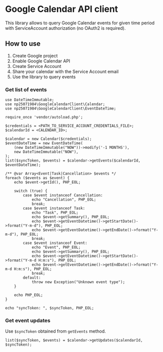 # Google Calendar API client

This library allows to query Google Calendar events for given time period with ServiceAccount authorization (no OAuth2 is required).

## How to use

1. Create Google project
2. Enable Google Calendar API
3. Create Service Account
4. Share your calendar with the Service Account email
5. Use the library to query events

### Get list of events

```
use DateTimeImmutable;
use np25071984\GoogleCalendarClient\Calendar;
use np25071984\GoogleCalendarClient\EventDateTime;

require_once 'vendor/autoload.php';

$credentials = <PATH_TO_SERVICE_ACCOUNT_CREDENTIALS_FILE>;
$calendarId = <CALENDAR_ID>;

$calendar = new Calendar($credentials);
$eventDateTime = new EventDateTime(
    (new DateTimeImmutable("NOW"))->modify('-1 MONTHS'),
    new DateTimeImmutable("NOW"),
);
list($syncToken, $events) = $calendar->getEvents($calendarId, $eventDateTime);

/** @var Array<Event|Task|Cancellation> $events */
foreach ($events as $event) {
    echo $event->getId(), PHP_EOL;

    switch (true) {
        case $event instanceof Cancellation:
            echo "Cancellation", PHP_EOL;
            break;
        case $event instanceof Task:
            echo "Task", PHP_EOL;
            echo $event->getSummary(), PHP_EOL;
            echo $event->getEventDatetime()->getStartDate()->format("Y-m-d"), PHP_EOL;
            echo $event->getEventDatetime()->getEndDate()->format("Y-m-d"), PHP_EOL;
            break;
        case $event instanceof Event:
            echo "Event", PHP_EOL;
            echo $event->getSummary(), PHP_EOL;
            echo $event->getEventDatetime()->getStartDate()->format("Y-m-d H:m:s"), PHP_EOL;
            echo $event->getEventDatetime()->getEndDate()->format("Y-m-d H:m:s"), PHP_EOL;
            break;
        default:
            throw new Exception("Unknown event type");
    }

    echo PHP_EOL;
}

echo "syncToken: ", $syncToken, PHP_EOL;
```

### Get event updates

Use `$syncToken` obtained from `getEvents` method.

```
list($syncToken, $events) = $calendar->getUpdates($calendarId, $syncToken);
```